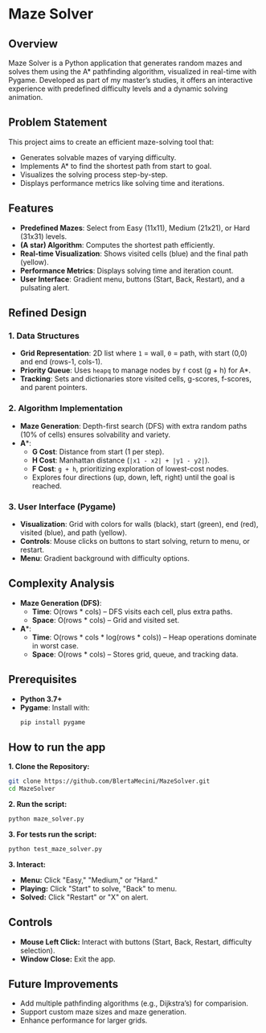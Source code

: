 # Maze Solver

## Overview
Maze Solver is a Python application that generates random mazes and solves them using the A* pathfinding algorithm, visualized in real-time with Pygame. Developed as part of my master’s studies, it offers an interactive experience with predefined difficulty levels and a dynamic solving animation.

## Problem Statement
This project aims to create an efficient maze-solving tool that:
- Generates solvable mazes of varying difficulty.
- Implements A* to find the shortest path from start to goal.
- Visualizes the solving process step-by-step.
- Displays performance metrics like solving time and iterations.

## Features
- **Predefined Mazes**: Select from Easy (11x11), Medium (21x21), or Hard (31x31) levels.
- **(A star) Algorithm**: Computes the shortest path efficiently.
- **Real-time Visualization**: Shows visited cells (blue) and the final path (yellow).
- **Performance Metrics**: Displays solving time and iteration count.
- **User Interface**: Gradient menu, buttons (Start, Back, Restart), and a pulsating alert.

## Refined Design

### 1. Data Structures
- **Grid Representation**: 2D list where `1` = wall, `0` = path, with start (0,0) and end (rows-1, cols-1).
- **Priority Queue**: Uses `heapq` to manage nodes by `f` cost (g + h) for A*.
- **Tracking**: Sets and dictionaries store visited cells, g-scores, f-scores, and parent pointers.

### 2. Algorithm Implementation
- **Maze Generation**: Depth-first search (DFS) with extra random paths (10% of cells) ensures solvability and variety.
- **A***:
  - **G Cost**: Distance from start (1 per step).
  - **H Cost**: Manhattan distance (`|x1 - x2| + |y1 - y2|`).
  - **F Cost**: `g + h`, prioritizing exploration of lowest-cost nodes.
  - Explores four directions (up, down, left, right) until the goal is reached.

### 3. User Interface (Pygame)
- **Visualization**: Grid with colors for walls (black), start (green), end (red), visited (blue), and path (yellow).
- **Controls**: Mouse clicks on buttons to start solving, return to menu, or restart.
- **Menu**: Gradient background with difficulty options.

## Complexity Analysis
- **Maze Generation (DFS)**:
  - **Time**: O(rows * cols) – DFS visits each cell, plus extra paths.
  - **Space**: O(rows * cols) – Grid and visited set.
- **A***:
  - **Time**: O(rows * cols * log(rows * cols)) – Heap operations dominate in worst case.
  - **Space**: O(rows * cols) – Stores grid, queue, and tracking data.

## Prerequisites
- **Python 3.7+**
- **Pygame**: Install with:
  ```bash
  pip install pygame

## How to run the app
**1. Clone the Repository:**
```bash
git clone https://github.com/BlertaMecini/MazeSolver.git
cd MazeSolver
```
**2. Run the script:**
```bash
python maze_solver.py
```
**3. For tests run the script:**
```bash
python test_maze_solver.py
```
**3. Interact:**
- **Menu:** Click "Easy," "Medium," or "Hard."
- **Playing:** Click "Start" to solve, "Back" to menu.
- **Solved:** Click "Restart" or "X" on alert.

## Controls
- **Mouse Left Click:** Interact with buttons (Start, Back, Restart, difficulty selection).
- **Window Close:** Exit the app.

## Future Improvements
- Add multiple pathfinding algorithms (e.g., Dijkstra’s) for comparision.
- Support custom maze sizes and maze generation.
- Enhance performance for larger grids.
